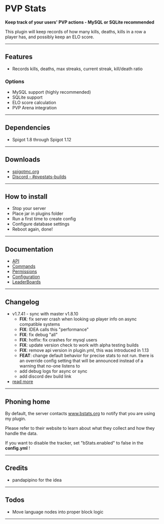 # PVP Stats

**Keep track of your users' PVP actions - MySQL or SQLite recommended**

This plugin will keep records of how many kills, deaths, kills in a row a player has, and possibly keep an ELO score.

***

## Features

- Records kills, deaths, max streaks, current streak, kill/death ratio

### Options

- MySQL support (highly recommended)
- SQLite support
- ELO score calculation
- PVP Arena integration

***

## Dependencies

- Spigot 1.8 through Spigot 1.12

***

## Downloads

- [spigotmc.org](https://www.spigotmc.org/resources/pvp-stats.59124/)
- [Discord - #pvpstats-builds](https://discord.gg/BNkk46vRKa)


***

## How to install

- Stop your server
- Place jar in plugins folder
- Run a first time to create config
- Configure database settings
- Reboot again, done!

***

## Documentation

- [API](doc/api.md)
- [Commands](doc/commands.md)
- [Permissions](doc/permissions.md)
- [Configuration](doc/configuration.md)
- [LeaderBoards](doc/leaderboards.md)

***

## Changelog

- v1.7.41 - sync with master v1.8.10
    - **FIX**: fix server crash when looking up player info on async compatible systems
    - **FIX**: IDEA calls this "performance"
    - **FIX**: fix debug "all"
    - **FIX**: hotfix: fix crashes for mysql users
    - **FIX**: update version check to work with alpha testing builds
    - **FIX**: remove api version in plugin.yml, this was introduced in 1.13
    - **FEAT**: change default behavior for precise stats to not run. there is an override config setting that will be announced instead of a warning that no-one listens to
    - add debug logs for async or sync
    - add discord dev build link
- [read more](doc/changelog.md)

***

## Phoning home

By default, the server contacts www.bstats.org to notify that you are using my plugin.

Please refer to their website to learn about what they collect and how they handle the data.

If you want to disable the tracker, set "bStats.enabled" to false in the __config.yml__ !

***

## Credits

- pandapipino for the idea


***

## Todos

- Move language nodes into proper block logic

***